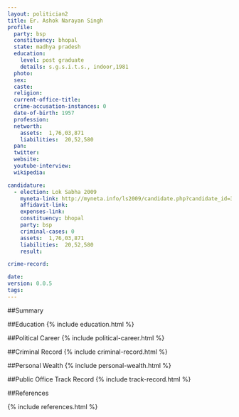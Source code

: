 ```yaml
---
layout: politician2
title: Er. Ashok Narayan Singh
profile: 
  party: bsp
  constituency: bhopal
  state: madhya pradesh
  education: 
    level: post graduate
    details: s.g.s.i.t.s., indoor,1981
  photo: 
  sex: 
  caste: 
  religion: 
  current-office-title: 
  crime-accusation-instances: 0
  date-of-birth: 1957
  profession: 
  networth: 
    assets:  1,76,03,871
    liabilities:  20,52,580
  pan: 
  twitter: 
  website: 
  youtube-interview: 
  wikipedia: 

candidature: 
  - election: Lok Sabha 2009
    myneta-link: http://myneta.info/ls2009/candidate.php?candidate_id=3395
    affidavit-link: 
    expenses-link: 
    constituency: bhopal 
    party: bsp
    criminal-cases: 0
    assets:  1,76,03,871
    liabilities:  20,52,580
    result:  

crime-record: 

date: 
version: 0.0.5
tags: 
---
```

##Summary


##Education
{% include education.html %}


##Political Career
{% include political-career.html %}


##Criminal Record
{% include criminal-record.html %}


##Personal Wealth
{% include personal-wealth.html %}


##Public Office Track Record
{% include track-record.html %}


##References


{% include references.html %}